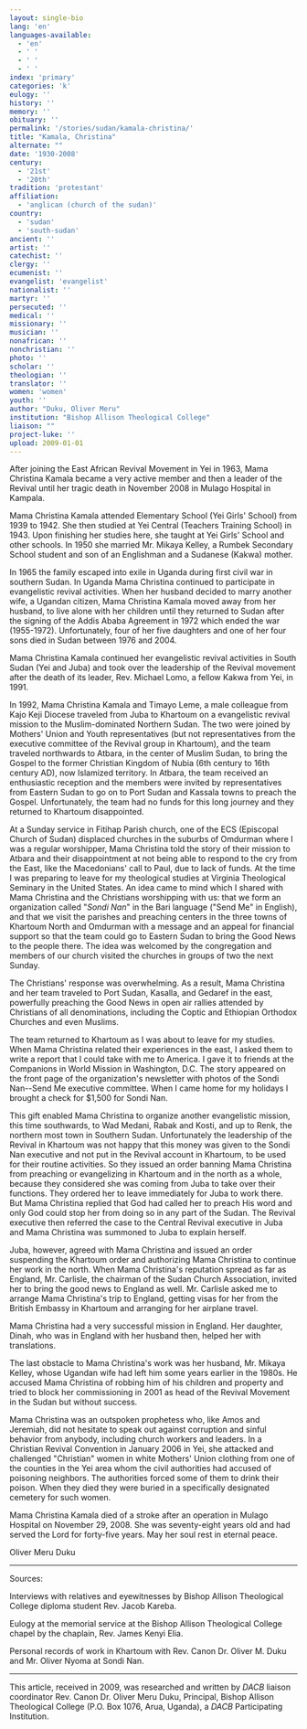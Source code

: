 ```yaml
---
layout: single-bio
lang: 'en'
languages-available:
  - 'en'
  - ' '
  - ' '
  - ' '
index: 'primary'
categories: 'k'
eulogy: ''
history: ''
memory: ''
obituary: ''
permalink: '/stories/sudan/kamala-christina/'
title: "Kamala, Christina"
alternate: ""
date: '1930-2008'
century:
  - '21st'
  - '20th'
tradition: 'protestant'
affiliation:
  - 'anglican (church of the sudan)'
country:
  - 'sudan'
  - 'south-sudan'
ancient: ''
artist: ''
catechist: ''
clergy: ''
ecumenist: ''
evangelist: 'evangelist'
nationalist: ''
martyr: ''
persecuted: ''
medical: ''
missionary: ''
musician: ''
nonafrican: ''
nonchristian: ''
photo: ''
scholar: ''
theologian: ''
translator: ''
women: 'women'
youth: ''
author: "Duku, Oliver Meru"
institution: "Bishop Allison Theological College"
liaison: ""
project-luke: ''
upload: 2009-01-01
---
```




After joining the East African Revival Movement in Yei in 1963, Mama Christina Kamala became a very active member and then a leader of the Revival until her tragic death in November 2008 in Mulago Hospital in Kampala.

Mama Christina Kamala attended Elementary School (Yei Girls' School) from 1939 to 1942. She then studied at Yei Central (Teachers Training School) in 1943. Upon finishing her studies here, she taught at Yei Girls' School and other schools. In 1950 she married Mr. Mikaya Kelley, a Rumbek Secondary School student and son of an Englishman and a Sudanese (Kakwa) mother.

In 1965 the family escaped into exile in Uganda during first civil war in southern Sudan. In Uganda Mama Christina continued to participate in evangelistic revival activities. When her husband decided to marry another wife, a Ugandan citizen, Mama Christina Kamala moved away from her husband, to live alone with her children until they returned to Sudan after the signing of the Addis Ababa Agreement in 1972 which ended the war (1955-1972). Unfortunately, four of her five daughters and one of her four sons died in Sudan between 1976 and 2004.

Mama Christina Kamala continued her evangelistic revival activities in South Sudan (Yei and Juba) and took over the leadership of the Revival movement after the death of its leader, Rev. Michael Lomo, a fellow Kakwa from Yei, in 1991.

In 1992, Mama Christina Kamala and Timayo Leme, a male colleague from Kajo Keji Diocese traveled from Juba to Khartoum on a evangelistic revival mission to the Muslim-dominated Northern Sudan. The two were joined by Mothers' Union and Youth representatives (but not representatives from the executive committee of the Revival group in Khartoum), and the team traveled northwards to Atbara, in the center of Muslim Sudan, to bring the Gospel to the former Christian Kingdom of Nubia (6th century to 16th century AD), now Islamized territory. In Atbara, the team received an enthusiastic reception and the members were invited by representatives from Eastern Sudan to go on to Port Sudan and Kassala towns to preach the Gospel. Unfortunately, the team had no funds for this long journey and they returned to Khartoum disappointed.

At a Sunday service in Fitihap Parish church, one of the ECS (Episcopal Church of Sudan) displaced churches in the suburbs of Omdurman where I was a regular worshipper, Mama Christina told the story of their mission to Atbara and their disappointment at not being able to respond to the cry from the East, like the Macedonians' call to Paul, due to lack of funds. At the time I was preparing to leave for my theological studies at Virginia Theological Seminary in the United States. An idea came to mind which I shared with Mama Christina and the Christians worshipping with us: that we form an organization called "*Sondi Nan*" in the Bari language ("Send Me" in English), and that we visit the parishes and preaching centers in the three towns of Khartoum North and Omdurman with a message and an appeal for financial support so that the team could go to Eastern Sudan to bring the Good News to the people there. The idea was welcomed by the congregation and members of our church visited the churches in groups of two the next Sunday.

The Christians' response was overwhelming. As a result, Mama Christina and her team traveled to Port Sudan, Kasalla, and Gedaref in the east, powerfully preaching the Good News in open air rallies attended by Christians of all denominations, including the Coptic and Ethiopian Orthodox Churches and even Muslims.

The team returned to Khartoum as I was about to leave for my studies. When Mama Christina related their experiences in the east, I asked them to write a report that I could take with me to America. I gave it to friends at the Companions in World Mission in Washington, D.C. The story appeared on the front page of the organization's newsletter with photos of the Sondi Nan--Send Me executive committee. When I came home for my holidays I brought a check for $1,500 for Sondi Nan.

This gift enabled Mama Christina to organize another evangelistic mission, this time southwards, to Wad Medani, Rabak and Kosti, and up to Renk, the northern most town in Southern Sudan. Unfortunately the leadership of the Revival in Khartoum was not happy that this money was given to the Sondi Nan executive and not put in the Revival account in Khartoum, to be used for their routine activities. So they issued an order banning Mama Christina from preaching or evangelizing in Khartoum and in the north as a whole, because they considered she was coming from Juba to take over their functions. They ordered her to leave immediately for Juba to work there. But Mama Christina replied that God had called her to preach His word and only God could stop her from doing so in any part of the Sudan. The Revival executive then referred the case to the Central Revival executive in Juba and Mama Christina was summoned to Juba to explain herself.

Juba, however, agreed with Mama Christina and issued an order suspending the Khartoum order and authorizing Mama Christina to continue her work in the north. When Mama Christina's reputation spread as far as England, Mr. Carlisle, the chairman of the Sudan Church Association, invited her to bring the good news to England as well. Mr. Carlisle asked me to arrange Mama Christina's trip to England, getting visas for her from the British Embassy in Khartoum and arranging for her airplane travel.

Mama Christina had a very successful mission in England. Her daughter, Dinah, who was in England with her husband then, helped her with translations.

The last obstacle to Mama Christina's work was her husband, Mr. Mikaya Kelley, whose Ugandan wife had left him some years earlier in the 1980s. He accused Mama Christina of robbing him of his children and property and tried to block her commissioning in 2001 as head of the Revival Movement in the Sudan but without success.

Mama Christina was an outspoken prophetess who, like Amos and Jeremiah, did not hesitate to speak out against corruption and sinful behavior from anybody, including church workers and leaders. In a Christian Revival Convention in January 2006 in Yei, she attacked and challenged "Christian" women in white Mothers' Union clothing from one of the counties in the Yei area whom the civil authorities had accused of poisoning neighbors. The authorities forced some of them to drink their poison. When they died they were buried in a specifically designated cemetery for such women.

Mama Christina Kamala died of a stroke after an operation in Mulago Hospital on November 29, 2008. She was seventy-eight years old and had served the Lord for forty-five years. May her soul rest in eternal peace.

Oliver Meru Duku

---

Sources:

Interviews with relatives and eyewitnesses by Bishop Allison Theological College diploma student Rev. Jacob Kareba.

Eulogy at the memorial service at the Bishop Allison Theological College chapel by the chaplain, Rev. James Kenyi Elia.

Personal records of work in Khartoum with Rev. Canon Dr. Oliver M. Duku and Mr. Oliver Nyoma at Sondi Nan.

---

This article, received in 2009, was researched and written by *DACB* liaison coordinator Rev. Canon Dr. Oliver Meru Duku, Principal, Bishop Allison Theological College (P.O. Box 1076, Arua, Uganda), a *DACB* Participating Institution.
